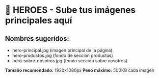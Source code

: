 # 🎯 HEROES - Sube tus imágenes principales aquí

## Nombres sugeridos:

- hero-principal.jpg (imagen principal de la página)
- hero-productos.jpg (fondo de sección productos)
- hero-sobre-nosotros.jpg (fondo sección sobre nosotros)

**Tamaño recomendado:** 1920x1080px
**Peso máximo:** 500KB cada imagen